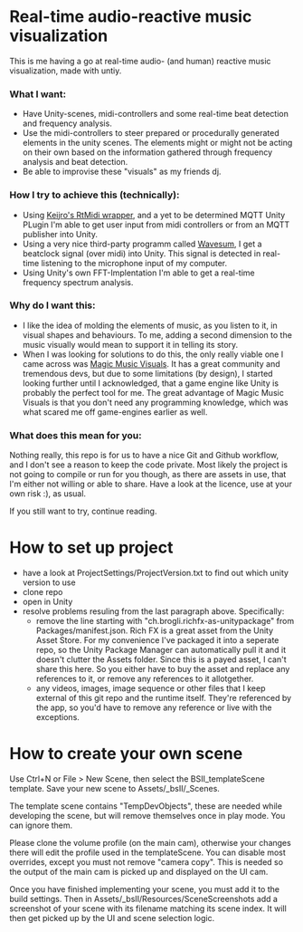# Real-time audio-reactive music visualization
This is me having a go at real-time audio- (and human) reactive music visualization, made with untiy.

### What I want: 
- Have Unity-scenes, midi-controllers and some real-time beat detection and frequency analysis.
- Use the midi-controllers to steer prepared or procedurally generated elements in the unity scenes. The elements might or might not be acting on their own based on the information gathered through frequency analysis and beat detection.
- Be able to improvise these "visuals" as my friends dj.

### How I try to achieve this (technically):
- Using [Keijro's RtMidi wrapper](https://github.com/keijiro/jp.keijiro.rtmidi), and a yet to be determined MQTT Unity PLugin I'm able to get user input from midi controllers or from an MQTT publisher into Unity.
- Using a very nice third-party programm called [Wavesum](http://wavesum.net/products.html), I get a beatclock signal (over midi) into Unity. This signal is detected in real-time listening to the microphone input of my computer.
- Using Unity's own FFT-Implentation I'm able to get a real-time frequency spectrum analysis.

### Why do I want this:
- I like the idea of molding the elements of music, as you listen to it, in visual shapes and behaviours. To me, adding a second dimension to the music visually would mean to support it in telling its story.
- When I was looking for solutions to do this, the only really viable one I came across was [Magic Music Visuals](https://magicmusicvisuals.com/). It has a great community and tremendous devs, but due to some limitations (by design), I started looking further until I acknowledged, that a game engine like Unity is probably the perfect tool for me. The great advantage of Magic Music Visuals is that you don't need any programming knowledge, which was what scared me off game-engines earlier as well.

### What does this mean for you:
Nothing really, this repo is for us to have a nice Git and Github workflow, and I don't see a reason to keep the code private. Most likely the project is not going to compile or run for you though, as there are assets in use, that I'm either not willing or able to share. Have a look at the licence, use at your own risk :), as usual.

If you still want to try, continue reading.

# How to set up project
- have a look at ProjectSettings/ProjectVersion.txt to find out which unity version to use
- clone repo
- open in Unity
- resolve problems resuling from the last paragraph above. Specifically:
    - remove the line starting with "ch.brogli.richfx-as-unitypackage" from Packages/manifest.json. Rich FX is a great asset from the Unity Asset Store. For my convenience I've packaged it into a seperate repo, so the Unity Package Manager can automatically pull it and it doesn't clutter the Assets folder. Since this is a payed asset, I can't share this here. So you either have to buy the asset and replace any references to it, or remove any references to it allotgether.
    - any videos, images, image sequence or other files that I keep external of this git repo and the runtime itself. They're referenced by the app, so you'd have to remove any reference or live with the exceptions.

# How to create your own scene
Use Ctrl+N or File > New Scene, then select the BSII_templateScene template. Save your new scene to Assets/_bsII/_Scenes. 

The template scene contains "TempDevObjects", these are needed while developing the scene, but will remove themselves once in play mode. You can ignore them. 

Please clone the volume profile (on the main cam), otherwise your changes there will edit the profile used in the templateScene. You can disable most overrides, except you must not remove "camera copy". This is needed so the output of the main cam is picked up and displayed on the UI cam. 

Once you have finished implementing your scene, you must add it to the build settings. Then in Assets/_bsII/Resources/SceneScreenshots add a screenshot of your scene with its filename matching its scene index. It will then get picked up by the UI and scene selection logic.